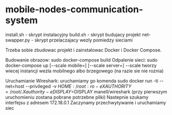# mobile-nodes-communication-system

install.sh - skrypt instalacyjny
build.sh - skrypt budujacy projekt
net-swapper.py - skrypt przelaczajacy wezly pomiedzy sieciami

Trzeba sobie zbudowac projekt i zainstalowac Docker i Docker Compose.

Budowanie obrazow: sudo docker-compose build
Odpalenie sieci: sudo docker-compose up [--scale mobile=<int>] [--scale server=<int>]
--scale tworzy wiecej instancji wezla mobilnego albo brzegowego (na razie sie nie roznia)

Uruchamianie Wireshark:
uruchamiamy go komenda
sudo docker run -ti --net=host --privileged -v $HOME:/root:ro -e XAUTHORITY=/root/.Xauthority -e DISPLAY=$DISPLAY manell/wireshark
(przy pierwszym uruchomieniu zostana pobrane potrzebne pliki)
Nastepnie szukamy interfejsu z adresem 172.18.0.1
Zaczynamy przechwytywanie i uruchamiamy siec
